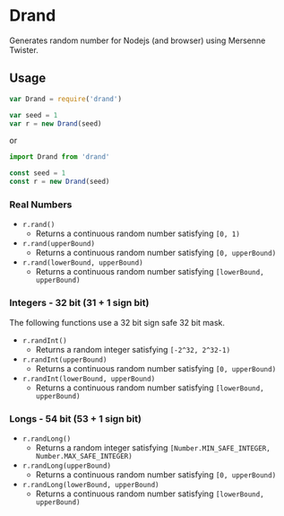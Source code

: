# Drand

Generates random number for Nodejs (and browser) using Mersenne Twister.

## Usage

```javascript
var Drand = require('drand')

var seed = 1
var r = new Drand(seed)
```

or

```javascript
import Drand from 'drand'

const seed = 1
const r = new Drand(seed)
```

### Real Numbers

* `r.rand()`
  * Returns a continuous random number satisfying `[0, 1)`
* `r.rand(upperBound)`
  * Returns a continuous random number satisfying `[0, upperBound)`
* `r.rand(lowerBound, upperBound)`
  * Returns a continuous random number satisfying `[lowerBound, upperBound)`

### Integers - 32 bit (31 + 1 sign bit)

The following functions use a 32 bit sign safe 32 bit mask.

* `r.randInt()`
  * Returns a random integer satisfying `[-2^32, 2^32-1)`
* `r.randInt(upperBound)`
  * Returns a continuous random number satisfying `[0, upperBound)`
* `r.randInt(lowerBound, upperBound)`
  * Returns a continuous random number satisfying `[lowerBound, upperBound)`

### Longs - 54 bit (53 + 1 sign bit)

* `r.randLong()`
  * Returns a random integer satisfying `[Number.MIN_SAFE_INTEGER, Number.MAX_SAFE_INTEGER)`
* `r.randLong(upperBound)`
  * Returns a continuous random number satisfying `[0, upperBound)`
* `r.randLong(lowerBound, upperBound)`
  * Returns a continuous random number satisfying `[lowerBound, upperBound)`
